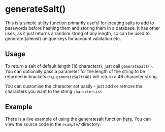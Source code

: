 # generateSalt()

This is a simple utility function primarily useful for creating salts to add to passwords before hashing them and storing them in a database. It has other uses, as it just returns a random string of any length, so can be used to generate (almost) unique keys for account validation etc.

## Usage

To return a salt of default length (16 characters), just call `generateSalt()`. You can optionally pass a parameter for the length of the string to be returned in brackets e.g. `generateSalt(48)` will return a 48 character string.

You can customise the character set easily - just add or remove the characters you want to the string `characterList`

## Example

There is a live example of using the generatesalt function [here](http://www.dur.ac.uk/r.j.brunt/examples/gravatar-getter/). You can view the source code in the `example/` directory.